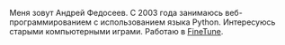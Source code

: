 Меня зовут Андрей Федосеев. С 2003 года занимаюсь веб-программированием с использованием языка Python.
Интересуюсь старыми компьютерными играми. Работаю в [FineTune](https://www.finetunelearning.com).
